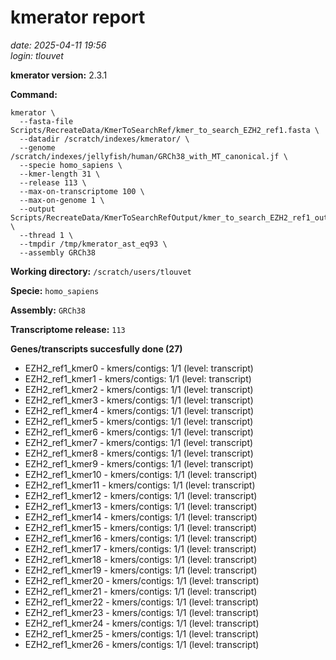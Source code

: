 # kmerator report
*date: 2025-04-11 19:56*  
*login: tlouvet*

**kmerator version:** 2.3.1

**Command:**

```
kmerator \
  --fasta-file Scripts/RecreateData/KmerToSearchRef/kmer_to_search_EZH2_ref1.fasta \
  --datadir /scratch/indexes/kmerator/ \
  --genome /scratch/indexes/jellyfish/human/GRCh38_with_MT_canonical.jf \
  --specie homo_sapiens \
  --kmer-length 31 \
  --release 113 \
  --max-on-transcriptome 100 \
  --max-on-genome 1 \
  --output Scripts/RecreateData/KmerToSearchRefOutput/kmer_to_search_EZH2_ref1_output \
  --thread 1 \
  --tmpdir /tmp/kmerator_ast_eq93 \
  --assembly GRCh38
```

**Working directory:** `/scratch/users/tlouvet`

**Specie:** `homo_sapiens`

**Assembly:** `GRCh38`

**Transcriptome release:** `113`

**Genes/transcripts succesfully done (27)**

- EZH2_ref1_kmer0 - kmers/contigs: 1/1 (level: transcript)
- EZH2_ref1_kmer1 - kmers/contigs: 1/1 (level: transcript)
- EZH2_ref1_kmer2 - kmers/contigs: 1/1 (level: transcript)
- EZH2_ref1_kmer3 - kmers/contigs: 1/1 (level: transcript)
- EZH2_ref1_kmer4 - kmers/contigs: 1/1 (level: transcript)
- EZH2_ref1_kmer5 - kmers/contigs: 1/1 (level: transcript)
- EZH2_ref1_kmer6 - kmers/contigs: 1/1 (level: transcript)
- EZH2_ref1_kmer7 - kmers/contigs: 1/1 (level: transcript)
- EZH2_ref1_kmer8 - kmers/contigs: 1/1 (level: transcript)
- EZH2_ref1_kmer9 - kmers/contigs: 1/1 (level: transcript)
- EZH2_ref1_kmer10 - kmers/contigs: 1/1 (level: transcript)
- EZH2_ref1_kmer11 - kmers/contigs: 1/1 (level: transcript)
- EZH2_ref1_kmer12 - kmers/contigs: 1/1 (level: transcript)
- EZH2_ref1_kmer13 - kmers/contigs: 1/1 (level: transcript)
- EZH2_ref1_kmer14 - kmers/contigs: 1/1 (level: transcript)
- EZH2_ref1_kmer15 - kmers/contigs: 1/1 (level: transcript)
- EZH2_ref1_kmer16 - kmers/contigs: 1/1 (level: transcript)
- EZH2_ref1_kmer17 - kmers/contigs: 1/1 (level: transcript)
- EZH2_ref1_kmer18 - kmers/contigs: 1/1 (level: transcript)
- EZH2_ref1_kmer19 - kmers/contigs: 1/1 (level: transcript)
- EZH2_ref1_kmer20 - kmers/contigs: 1/1 (level: transcript)
- EZH2_ref1_kmer21 - kmers/contigs: 1/1 (level: transcript)
- EZH2_ref1_kmer22 - kmers/contigs: 1/1 (level: transcript)
- EZH2_ref1_kmer23 - kmers/contigs: 1/1 (level: transcript)
- EZH2_ref1_kmer24 - kmers/contigs: 1/1 (level: transcript)
- EZH2_ref1_kmer25 - kmers/contigs: 1/1 (level: transcript)
- EZH2_ref1_kmer26 - kmers/contigs: 1/1 (level: transcript)
